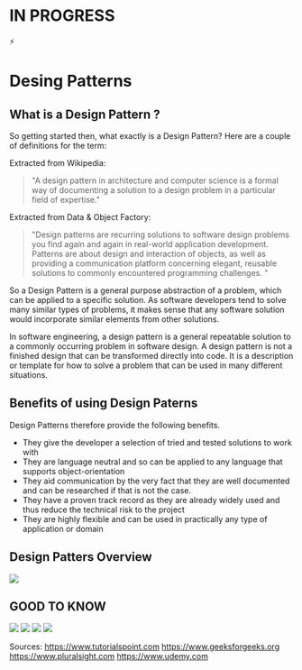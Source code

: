 # IN PROGRESS 
:zap:
# Desing Patterns

## What is a Design Pattern ? 

So getting started then, what exactly is a Design Pattern? Here are a couple of definitions for the term:

Extracted from Wikipedia:


> "A design pattern in architecture and computer science is a formal way of documenting a solution to a design problem in a particular
> field of expertise."


Extracted from Data & Object Factory:


> "Design patterns are recurring solutions to software design problems you find again and again in real-world application development.     
> Patterns are about design and interaction of objects, as well as providing a communication platform concerning elegant, reusable
> solutions to commonly encountered programming challenges. "


So a Design Pattern is a general purpose abstraction of a problem, which can be applied to a specific solution. As software developers tend to solve many similar types of problems, it makes sense that any software solution would incorporate similar elements from other solutions. 

In software engineering, a design pattern is a general repeatable solution to a commonly occurring problem in software design. A design pattern is not a finished design that can be transformed directly into code. It is a description or template for how to solve a problem that can be used in many different situations.

## Benefits of using Design Paterns

Design Patterns therefore provide the following benefits.

* They give the developer a selection of tried and tested solutions to work with
* They are language neutral and so can be applied to any language that supports object-orientation
* They aid communication by the very fact that they are well documented and can be researched if that is not the case.
* They have a proven track record as they are already widely used and thus reduce the technical risk to the project
* They are highly flexible and can be used in practically any type of application or domain

## Design Patters Overview 

![](https://github.com/ugurcancetin/Design-Patterns-Java8/blob/master/design-patterns.PNG)

## GOOD TO KNOW 

![](https://github.com/ugurcancetin/Design-Patterns-Java8/blob/master/state%20machine.PNG)
![](https://github.com/ugurcancetin/Design-Patterns-Java8/blob/master/sequance%20diagram.PNG)
![](https://github.com/ugurcancetin/Design-Patterns-Java8/blob/master/relations.PNG)
![](https://github.com/ugurcancetin/Design-Patterns-Java8/blob/master/atm%20usage.PNG)

Sources: 
https://www.tutorialspoint.com 
https://www.geeksforgeeks.org
https://www.pluralsight.com
https://www.udemy.com
